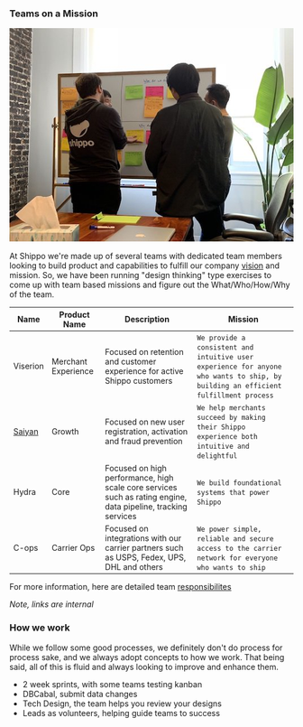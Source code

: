 ### Teams on a Mission

<img src=../rsrcs/team_mission_exercise.jpeg>

At Shippo we're made up of several teams with dedicated team members looking to build product and capabilities to fulfill our company [vision](https://goshippo.com/about/) and mission.  So, we have been running "design thinking" type exercises to come up with team based missions and figure out the What/Who/How/Why of the team.

Name | Product Name | Description | Mission
-----| ----------- | ----------- | --------
Viserion | Merchant Experience | Focused on retention and customer experience for active Shippo customers | `We provide a consistent and intuitive user experience for anyone who wants to ship, by building an efficient fulfillment process`
[Saiyan](https://github.com/goshippo/getting-started/blob/master/teams/growth.md) | Growth | Focused on new user registration, activation and fraud prevention | `We help merchants succeed by making their Shippo experience both intuitive and delightful`
Hydra | Core | Focused on high performance, high scale core services such as rating engine, data pipeline, tracking services | `We build foundational systems that power Shippo`
C-ops | Carrier Ops | Focused on integrations with our carrier partners such as USPS, Fedex, UPS, DHL and others | `We power simple, reliable and secure access to the carrier network for everyone who wants to ship`

For more information, here are detailed team [responsibilites](https://shippo.atlassian.net/wiki/spaces/ENGG/pages/929234978/Team+Responsibilities)

_Note, links are internal_

### How we work

While we follow some good processes, we definitely don't do process for process sake, and we always adopt concepts to how we work.  That being said, all of this is fluid and always looking to improve and enhance them.

* 2 week sprints, with some teams testing kanban
* DBCabal, submit data changes
* Tech Design, the team helps you review your designs
* Leads as volunteers, helping guide teams to success

